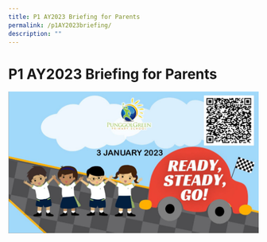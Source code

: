 ```yaml
---
title: P1 AY2023 Briefing for Parents
permalink: /p1AY2023briefing/
description: ""
---
```

# P1 AY2023 Briefing for Parents
![](/images/Our%20Partners%20in%20Education/P1%20AY2023%20Briefing%20for%20Parents.jpg)